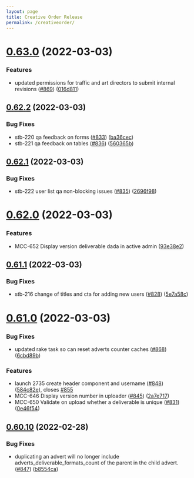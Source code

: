 ```yaml
---
layout: page
title: Creative Order Release
permalink: /creativeorder/
---
```


# [0.63.0](https://github.com/Shuttlerock/creative-order/compare/v0.62.2...v0.63.0) (2022-03-03)


### Features

* updated permissions for traffic and art directors to submit internal revisions ([#869](https://github.com/Shuttlerock/creative-order/issues/869)) ([016d811](https://github.com/Shuttlerock/creative-order/commit/016d811a7d7de35e801d32fa3f5ff86213663e6e))

## [0.62.2](https://github.com/Shuttlerock/creative-order/compare/v0.62.1...v0.62.2) (2022-03-03)


### Bug Fixes

* stb-220 qa feedback on forms ([#833](https://github.com/Shuttlerock/creative-order/issues/833)) ([ba36cec](https://github.com/Shuttlerock/creative-order/commit/ba36cec32f03d50bd1b05c8a39ac216d5cea8e50))
* stb-221 qa feedback on tables ([#836](https://github.com/Shuttlerock/creative-order/issues/836)) ([560365b](https://github.com/Shuttlerock/creative-order/commit/560365b0530deafad2d4d61d29842a471b97ad59))

## [0.62.1](https://github.com/Shuttlerock/creative-order/compare/v0.62.0...v0.62.1) (2022-03-03)


### Bug Fixes

* stb-222 user list qa non-blocking issues ([#835](https://github.com/Shuttlerock/creative-order/issues/835)) ([2696f98](https://github.com/Shuttlerock/creative-order/commit/2696f98020d69801c3c1f82473ab0ae76e3ddfec))

# [0.62.0](https://github.com/Shuttlerock/creative-order/compare/v0.61.1...v0.62.0) (2022-03-03)


### Features

* MCC-652 Display version deliverable dada in active admin ([93e38e2](https://github.com/Shuttlerock/creative-order/commit/93e38e272732a960da36122110f58a044c7537be))

## [0.61.1](https://github.com/Shuttlerock/creative-order/compare/v0.61.0...v0.61.1) (2022-03-03)


### Bug Fixes

* stb-216 change of titles and cta for adding new users ([#828](https://github.com/Shuttlerock/creative-order/issues/828)) ([5e7a58c](https://github.com/Shuttlerock/creative-order/commit/5e7a58cff7c76cdb5390f2eaaec6409da7d6a032))

# [0.61.0](https://github.com/Shuttlerock/creative-order/compare/v0.60.10...v0.61.0) (2022-03-03)


### Bug Fixes

* updated rake task so can reset adverts counter caches ([#868](https://github.com/Shuttlerock/creative-order/issues/868)) ([6cbd89b](https://github.com/Shuttlerock/creative-order/commit/6cbd89b856da34ae1491a9e4915557e249b976e1))


### Features

* launch 2735 create header component and username ([#848](https://github.com/Shuttlerock/creative-order/issues/848)) ([584c82e](https://github.com/Shuttlerock/creative-order/commit/584c82e15d10edde06eaf96a84c96b6e3455612a)), closes [#855](https://github.com/Shuttlerock/creative-order/issues/855)
* MCC-646 Display version number in uploader ([#845](https://github.com/Shuttlerock/creative-order/issues/845)) ([2a7e717](https://github.com/Shuttlerock/creative-order/commit/2a7e717e0424924aaa00e5fc99b8246aae94a616))
* MCC-650 Validate on upload whether a deliverable is unique ([#831](https://github.com/Shuttlerock/creative-order/issues/831)) ([0e46f54](https://github.com/Shuttlerock/creative-order/commit/0e46f548012ee9301ea3efe689ad97b068215a31))

## [0.60.10](https://github.com/Shuttlerock/creative-order/compare/v0.60.9...v0.60.10) (2022-02-28)


### Bug Fixes

* duplicating an advert will no longer include adverts_deliverable_formats_count of the parent in the child advert. ([#847](https://github.com/Shuttlerock/creative-order/issues/847)) ([b8554ca](https://github.com/Shuttlerock/creative-order/commit/b8554cab00d34d807f413c599554527ade155174))
